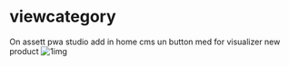 # viewcategory
On assett pwa studio add in home cms un button  med for visualizer new product
![1img](https://user-images.githubusercontent.com/5496496/64476819-f312bd00-d193-11e9-95ce-4396717fdd2e.png)
